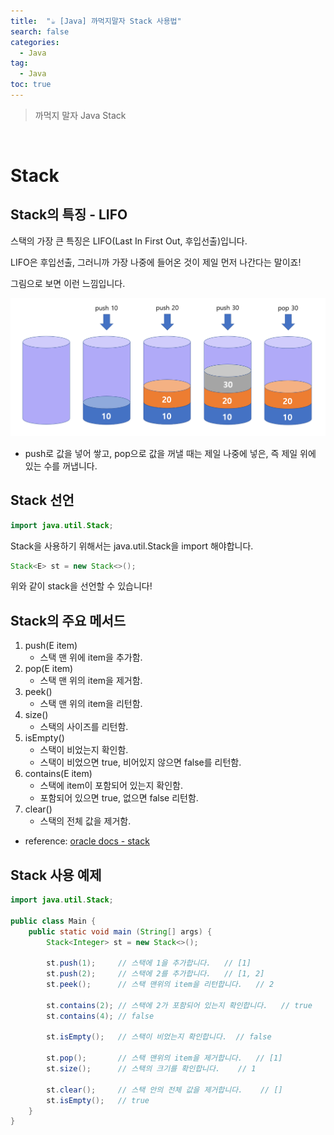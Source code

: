 ```yaml
---
title:  "☕ [Java] 까먹지말자 Stack 사용법"
search: false
categories: 
  - Java
tag:
  - Java
toc: true
---
```


> 까먹지 말자 Java Stack

<br>

# Stack
## Stack의 특징 - LIFO
스택의 가장 큰 특징은 LIFO(Last In First Out, 후입선출)입니다.

LIFO은 후입선출, 그러니까 가장 나중에 들어온 것이 제일 먼저 나간다는 말이죠!

그림으로 보면 이런 느낌입니다.

![Java Stack](../../assets/images/post/Java/230213-Java-Stack.png)

- push로 값을 넣어 쌓고, pop으로 값을 꺼낼 때는 제일 나중에 넣은, 즉 제일 위에 있는 수를 꺼냅니다.

## Stack 선언
```java
import java.util.Stack;
```
Stack을 사용하기 위해서는 java.util.Stack을 import 해야합니다.

```java
Stack<E> st = new Stack<>();
```
위와 같이 stack을 선언할 수 있습니다!

## Stack의 주요 메서드 

1. push(E item)
    - 스택 맨 위에 item을 추가함.
2. pop(E item)
    - 스택 맨 위의 item을 제거함.
3. peek()
    - 스택 맨 위의 item을 리턴함.
4. size()
    - 스택의 사이즈를 리턴함.
5. isEmpty()
    - 스택이 비었는지 확인함.
    - 스택이 비었으면 true, 비어있지 않으면 false를 리턴함.
6. contains(E item)
    - 스택에 item이 포함되어 있는지 확인함.
    - 포함되어 있으면 true, 없으면 false 리턴함.
7. clear()
    - 스택의 전체 값을 제거함.

- reference: [oracle docs - stack](https://docs.oracle.com/javase/7/docs/api/java/util/Stack.html)

## Stack 사용 예제
```java
import java.util.Stack;

public class Main {
    public static void main (String[] args) { 
        Stack<Integer> st = new Stack<>();

        st.push(1);     // 스택에 1을 추가합니다.   // [1]
        st.push(2);     // 스택에 2를 추가합니다.   // [1, 2]
        st.peek();      // 스택 맨위의 item을 리턴합니다.   // 2

        st.contains(2); // 스택에 2가 포함되어 있는지 확인합니다.   // true
        st.contains(4); // false

        st.isEmpty();   // 스택이 비었는지 확인합니다.  // false

        st.pop();       // 스택 맨위의 item을 제거합니다.   // [1]
        st.size();      // 스택의 크기를 확인합니다.    // 1

        st.clear();     // 스택 안의 전체 값을 제거합니다.    // []
        st.isEmpty();   // true
    }
}
```